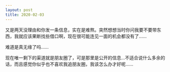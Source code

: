 ```yaml
---
layout: post
title: 2020-02-03
---
```


又是两天没理由和你发一条信息，实在是难熬。突然想想当时你问我要不要带东西，我就应该果断找些借口啊，现在很可能连见一面的机会都没有了……

难道是真无缘了吗……

现在唯一剩下的渠道就是朋友圈了，可是那里是公开的信息...不适合说什么多余的话，而且感觉你似乎也不喜欢我追朋友圈，我该怎么办才好呢……